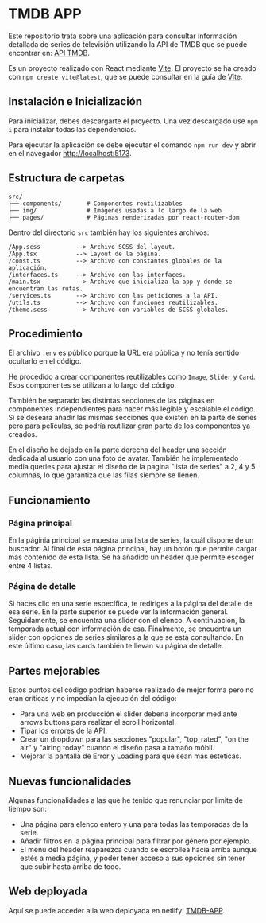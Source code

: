 # TMDB APP

Este repositorio trata sobre una aplicación para consultar información detallada de series de televisión utilizando la API de TMDB que se puede encontrar en: [API TMDB](https://developer.themoviedb.org/reference/intro/getting-started).

Es un proyecto realizado con React mediante [Vite](https://vitejs.dev/). El proyecto se ha creado con `npm create vite@latest`, que se puede consultar en la guía de [Vite](https://vitejs.dev/guide/).

##  Instalación e Inicialización

Para inicializar, debes descargarte el proyecto. Una vez descargado use `npm i` para instalar todas las dependencias.

Para ejecutar la aplicación se debe ejecutar el comando `npm run dev` y abrir en el navegador [http://localhost:5173](http://localhost:5173).

## Estructura de carpetas

```
src/
├── components/       # Componentes reutilizables 
├── img/              # Imágenes usadas a lo largo de la web
├── pages/            # Páginas renderizadas por react-router-dom

```
Dentro del directorio `src` también hay los siguientes archivos:
```
/App.scss          --> Archivo SCSS del layout.
/App.tsx           --> Layout de la página.
/const.ts          --> Archivo con constantes globales de la aplicación.
/interfaces.ts     --> Archivo con las interfaces.
/main.tsx          --> Archivo que inicializa la app y donde se encuentran las rutas.
/services.ts       --> Archivo con las peticiones a la API.
/utils.ts          --> Archivo con funciones reutilizables.
/theme.scss        --> Archivo con variables de SCSS globales.
```
## Procedimiento

El archivo `.env` es público porque la URL era pública y no tenía sentido ocultarlo en el código.

He procedido a crear componentes reutilizables como `Image`, `Slider` y `Card`. Esos componentes se utilizan a lo largo del código.

También he separado las distintas secciones de las páginas en componentes independientes para hacer más legible y escalable el código. Si se deseara añadir las mismas secciones que existen en la parte de series pero para películas, se podría reutilizar gran parte de los componentes ya creados.

En el diseño he dejado en la parte derecha del header una sección dedicada al usuario con una foto de avatar. También he implementado media queries para ajustar el diseño de la pagina "lista de series" a 2, 4 y 5 columnas, lo que garantiza que las filas siempre se llenen.

## Funcionamiento

### Página principal ###
En la páginia principal se muestra una lista de series, la cuál dispone de un buscador. Al final de esta página principal, hay un botón que permite cargar más contenido de esta lista. 
Se ha añadido un header que permite escoger entre 4 listas.

### Página de detalle ###
Si haces clic en una serie específica, te rediriges a la página del detalle de esa serie. 
En la parte superior se puede ver la información general. Seguidamente, se encuentra una slider con el elenco. A continuación, la temporada actual con información de esa. Finalmente, se encuentra un slider con opciones de series similares a la que se está consultando. En este último caso, las cards también te llevan su página de detalle.

## Partes mejorables

Estos puntos del código podrían haberse realizado de mejor forma pero no eran críticas y no impedían la ejecución del código:

- Para una web en producción el slider debería incorporar mediante arrows buttons para realizar el scroll horizontal.
- Tipar los errores de la API.
- Crear un dropdown para las secciones "popular", "top_rated", "on the air" y "airing today" cuando el diseño pasa a tamaño móbil.
- Mejorar la pantalla de Error y Loading para que sean más esteticas. 

## Nuevas funcionalidades 

Algunas funcionalidades a las que he tenido que renunciar por límite de tiempo son:

- Una página para elenco entero y una para todas las temporadas de la serie.
- Añadir filtros en la página principal para filtrar por género por ejemplo.
- El menú del header reaparezca cuando se escrollea hacia arriba aunque estés a media página, y poder tener acceso a sus opciones sin tener que subir hasta arriba de todo.


## Web deployada 

Aquí se puede acceder a la web deployada en netlify: [TMDB-APP](https://arnau-bassas-tmdb-app.netlify.app/).
